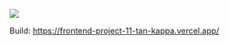<a href="https://codeclimate.com/github/vladimirskayatamara/frontend-project-11/maintainability"><img src="https://api.codeclimate.com/v1/badges/b1e82a7d202eee460994/maintainability" /></a>

Build: https://frontend-project-11-tan-kappa.vercel.app/
